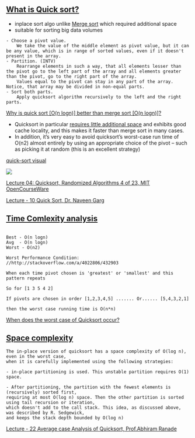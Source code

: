 [What is Quick sort?](http://algs4.cs.princeton.edu/23quicksort/)
---------------------

* inplace sort algo unlike [Merge sort](http://algs4.cs.princeton.edu/22mergesort/) which required additional space
* suitable for sorting big data volumes

```
- Choose a pivot value. 
    We take the value of the middle element as pivot value, but it can be any value, which is in range of sorted values, even if it doesn't present in the array.
- Partition. (INTV)
    Rearrange elements in such a way, that all elements lesser than the pivot go to the left part of the array and all elements greater than the pivot, go to the right part of the array. 
    Values equal to the pivot can stay in any part of the array. Notice, that array may be divided in non-equal parts.
- Sort both parts. 
    Apply quicksort algorithm recursively to the left and the right parts.

```

[Why is quick sort [O(n logn)] better than merge sort [O(n logn)]?](http://cs.stackexchange.com/a/10/17252)

 - Quicksort in particular [requires little additional space](http://stackoverflow.com/a/70631/432903) and exhibits good cache locality, 
   and this makes it faster than merge sort in many cases.
 - In addition, it’s very easy to avoid quicksort’s worst-case run time of O(n2) almost entirely 
   by using an appropriate choice of the pivot – such as picking it at random (this is an excellent strategy)
 
 
[quick-sort visual](http://visualgo.net/sorting)

![](https://www.cs.auckland.ac.nz/software/AlgAnim/fig/qsort_divide.gif)

[Lecture 04: Quicksort, Randomized Algorithms 4 of 23, MIT OpenCourseWare](https://www.youtube.com/watch?v=852wJdsgl2I&list=PL40361139FDD683CE)

[Lecture - 10 Quick Sort, Dr. Naveen Garg](https://www.youtube.com/watch?v=gtWw_8VvHjk&index=59&list=PL40361139FDD683CE)


[Time Comlexity analysis](https://en.wikipedia.org/wiki/Quicksort#Formal_analysis)
--------------------------

```

Best - O(n logn)
Avg  - O(n logn)
Worst - O(n2)

Worst Performance Condition: //http://stackoverflow.com/a/4022806/432903

When each time pivot chosen is 'greatest' or 'smallest' and this pattern repeats 

So for [1 3 5 4 2]

If pivots are chosen in order [1,2,3,4,5] ....... Or...... [5,4,3,2,1]

then the worst case running time is O(n*n)

```

[When does the worst case of Quicksort occur?](http://www.geeksforgeeks.org/when-does-the-worst-case-of-quicksort-occur/)

[Space complexity](https://en.wikipedia.org/wiki/Quicksort#Space_complexity)
------------------------

```
The in-place version of quicksort has a space complexity of O(log n), even in the worst case, 
when it is carefully implemented using the following strategies:

- in-place partitioning is used. This unstable partition requires O(1) space.

- After partitioning, the partition with the fewest elements is (recursively) sorted first, 
requiring at most O(log n) space. Then the other partition is sorted using tail recursion or iteration, 
which doesn't add to the call stack. This idea, as discussed above, was described by R. Sedgewick, 
and keeps the stack depth bounded by O(log n)
```

[Lecture - 22 Average case Analysis of Quicksort, Prof.Abhiram Ranade](https://www.youtube.com/watch?v=-kh9oFK8R7s)